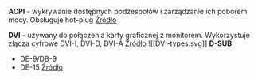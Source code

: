 
**ACPI** - wykrywanie dostępnych podzespołów i zarządzanie ich poborem mocy. Obsługuje hot-plug [Źródło](https://pl.wikipedia.org/wiki/ACPI)

**DVI** - używany do połączenia karty graficznej z monitorem. Wykorzystuje złącza cyfrowe DVI-I, DVI-D, DVI-A [Źródło](https://pl.wikipedia.org/wiki/Digital_Visual_Interface)
![[DVI-types.svg]]
**D-SUB** 

- DE-9/DB-9
- DE-15
[Źródło](https://pl.wikipedia.org/wiki/D-Sub)
